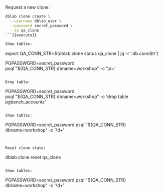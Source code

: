Request a new clone:
```bash
dblab clone create \
  --username dblab_user \
  --password secret_password \
  --id qa_clone
```{{execute}}

Show tables:
```
export QA_CONN_STR=$(dblab clone status qa_clone | jq -r '.db.connStr')

PGPASSWORD=secret_password \
psql "${QA_CONN_STR} dbname=workshop" -c '\d+'
```{{execute}}

Drop table:
```
PGPASSWORD=secret_password \
psql "${QA_CONN_STR} dbname=workshop" -c 'drop table pgbench_accounts'
```{{execute}}

Show tables:
```
PGPASSWORD=secret_password psql "${QA_CONN_STR} dbname=workshop" -c '\d+'
```{{execute}}


Reset clone state:
```
dblab clone reset qa_clone
```{{execute}}

Show tables:
```
PGPASSWORD=secret_password psql "${QA_CONN_STR} dbname=workshop" -c '\d+'
```{{execute}}

